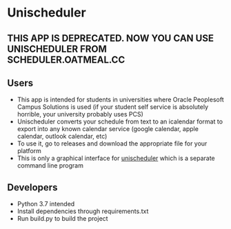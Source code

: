 # Unischeduler

## THIS APP IS DEPRECATED. NOW YOU CAN USE UNISCHEDULER FROM SCHEDULER.OATMEAL.CC

## Users
* This app is intended for students in universities where Oracle Peoplesoft Campus Solutions is used (if your student self service is absolutely horrible, your university probably uses PCS)
* Unischeduler converts your schedule from text to an icalendar format to export into any known calendar service (google calendar, apple calendar, outlook calendar, etc)
* To use it, go to releases and download the appropriate file for your platform
* This is only a graphical interface for [unischeduler](https://github.com/Ovsyanka83/unischeduler) which is a separate command line program

## Developers

* Python 3.7 intended
* Install dependencies through requirements.txt
* Run build.py to build the project
